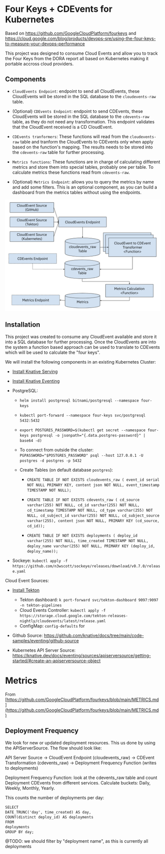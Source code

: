 # Four Keys + CDEvents for Kubernetes

Based on https://github.com/GoogleCloudPlatform/fourkeys and https://cloud.google.com/blog/products/devops-sre/using-the-four-keys-to-measure-your-devops-performance

This project was designed to consume Cloud Events and allow you to track the Four Keys from the DORA report all based on Kubernetes making it portable accross cloud providers.

## Components

- `CloudEvents Endpoint`: endpoint to send all CloudEvents, these CloudEvents will be stored in the SQL database to the `cloudevents-raw` table. 

- (Optional) `CDEvents Endpoint`: endpoint to send CDEvents, these CloudEvents will be stored in the SQL database to the `cdevents-raw` table, as they do not need any transformation. This endpoint validates that the CloudEvent received is a CD CloudEvent. 

- `CDEvents tranformers`: These functions will read from the `cloudevents-raw` table and tranform the CloudEvents to CDEvents only when apply based on the function's mapping. The results needs to be stored into the `cdevents-raw` table for further processing.

- `Metrics functions`: These functions are in charge of calculating different metrics and store them into special tables, probably one per table. To calculate metrics these functions read from `cdevents-raw`.

- (Optional) `Metrics Endpoint`: allows you to query the metrics by name and add some filters. This is an optional component, as you can build a dashboard from the metrics tables without using the endpoints.


![imgs/four-keys-architecture.png](imgs/four-keys-architecture.png)

## Installation

This project was created to consume any CloudEvent available and store it into a SQL database for further processing. Once the CloudEvents are into the system a function based approach can be used to translate to CDEvents which will be used to calculate the "four keys".

We will install the following components in an existing Kubernetes Cluster: 
- [Install Knative Serving](https://knative.dev/docs/install/yaml-install/serving/install-serving-with-yaml/) 
- [Install Knative Eventing](https://knative.dev/docs/install/yaml-install/eventing/install-eventing-with-yaml/)

- PostgreSQL: 
  - `helm install postgresql bitnami/postgresql --namespace four-keys`
  - `kubectl port-forward --namespace four-keys svc/postgresql 5432:5432`
  - `export POSTGRES_PASSWORD=$(kubectl get secret --namespace four-keys postgresql -o jsonpath="{.data.postgres-password}" | base64 -d)`
  - To connect from outside the cluster: `PGPASSWORD="$POSTGRES_PASSWORD" psql --host 127.0.0.1 -U postgres -d postgres -p 5432`
  - Create Tables (on default database `postgres`): 
    
    - `CREATE TABLE IF NOT EXISTS cloudevents_raw ( event_id serial NOT NULL PRIMARY KEY, content json NOT NULL, event_timestamp TIMESTAMP NOT NULL);`

    - `CREATE TABLE IF NOT EXISTS cdevents_raw ( cd_source varchar(255) NOT NULL, cd_id varchar(255) NOT NULL, cd_timestamp TIMESTAMP NOT NULL, cd_type varchar(255) NOT NULL, cd_subject_id varchar(255) NOT NULL, cd_subject_source varchar(255), content json NOT NULL, PRIMARY KEY (cd_source, cd_id));`

    - `CREATE TABLE IF NOT EXISTS deployments ( deploy_id varchar(255) NOT NULL, time_created TIMESTAMP NOT NULL, deploy_name varchar(255) NOT NULL, PRIMARY KEY (deploy_id, deploy_name));`
- Sockeye: `kubectl apply -f https://github.com/n3wscott/sockeye/releases/download/v0.7.0/release.yaml`

Cloud Event Sources: 

- [Install Tekton](https://github.com/cdfoundation/sig-events/tree/main/poc/tekton)
  - Tekton dashboard: `k port-forward svc/tekton-dashboard 9097:9097 -n tekton-pipelines`
  - Cloud Events Controller: `kubectl apply -f https://storage.cloud.google.com/tekton-releases-nightly/cloudevents/latest/release.yaml`
  - ConfigMap: `config-defaults` for <SINK URL>
  
- Github Source: https://github.com/knative/docs/tree/main/code-samples/eventing/github-source

- Kubernetes API Server Source: https://knative.dev/docs/eventing/sources/apiserversource/getting-started/#create-an-apiserversource-object


# Metrics

From [https://github.com/GoogleCloudPlatform/fourkeys/blob/main/METRICS.md](https://github.com/GoogleCloudPlatform/fourkeys/blob/main/METRICS.md)

## Deployment Frequency

We look for new or updated deployment resources. This us done by using the APIServerSource. The flow should look like: 

API Server Source -> CloudEvent Endpoint (cloudevents_raw) -> CDEvent Transformation (cdevents_raw) -> Deployment Frequency Function (writes to deployments) 

Deployment Frequency Function: look at the cdevents_raw table and count Deployment CDEvents from different services. Calculate buckets: Daily, Weekly, Monthly, Yearly.


This counts the number of deployments per day: 

```
SELECT
DATE_TRUNC('day', time_created) AS day,
COUNT(distinct deploy_id) AS deployments
FROM
deployments
GROUP BY day;
```

@TODO: we should filter by "deployment name", as this is currently all deployments

